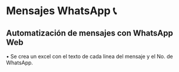 # Mensajes WhatsApp 📞

## Automatización de mensajes con WhatsApp Web

• Se crea un excel con el texto de cada linea del mensaje y el No. de WhatsApp.
